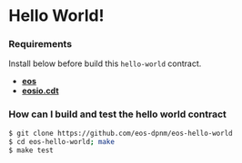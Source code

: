 # Hello World!

### Requirements
Install below before build this `hello-world` contract.

+ **[eos](https://github.com/EOSIO/eos)**  
+ **[eosio.cdt](https://github.com/EOSIO/eosio.cdt#binary-releases)**  

### How can I build and test the hello world contract
```bash
$ git clone https://github.com/eos-dpnm/eos-hello-world
$ cd eos-hello-world; make
$ make test
```
